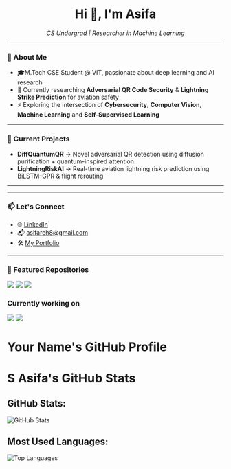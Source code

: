 <h1 align="center">Hi 👋, I'm Asifa</h1> 
<p align="center">
  <em>CS Undergrad | Researcher in Machine Learning </em> 
</p>


---

### 🧠 About Me

- 🎓M.Tech CSE Student @ VIT, passionate about deep learning and AI research
- 🧪 Currently researching **Adversarial QR Code Security** & **Lightning Strike Prediction** for aviation safety
- ⚡ Exploring the intersection of **Cybersecurity**, **Computer Vision**, **Machine Learning** and **Self-Supervised Learning**

---

### 🔭 Current Projects

- **DiffQuantumQR** → Novel adversarial QR detection using diffusion purification + quantum-inspired attention
- **LightningRiskAI** → Real-time aviation lightning risk prediction using BiLSTM-GPR & flight rerouting

---

---
 
### 📫 Let's Connect

- 🌐 [LinkedIn](https://www.linkedin.com/in/s-asifa-896741250/)
- 📬 asifareh8@gmail.com
- 🛠️ [My Portfolio](https://github.com/asifa1510)

---

### 📌 Featured Repositories
<a href="https://github.com/asifa1510/LightningStrikeRisk"><img src="https://img.shields.io/badge/Lightning_Risk_AI-Aviation_Safety-blue" /></a>
<a href="https://github.com/asifa1510/PCAPClassifier"><img src="https://img.shields.io/badge/PCAP_classification-Network_packets_traffic" /></a>
<a href="https://github.com/asifa1510/HealHive-Healthcare_Website"><img src="https://img.shields.io/badge/HealHive-yellow" /></a>

### Currently working on
<a href="https://github.com/asifa/DiffQuantumQR"><img src="https://img.shields.io/badge/DiffQuantumQR-Adversarial_QR_Detection-green" /></a>
<a href="https://github.com/asifa1510/RoverFailurePredictor"><img src="https://img.shields.io/badge/Rover_Predictive_Maintenance-white" /></a>


# Your Name's GitHub Profile

# S Asifa's GitHub Stats

## GitHub Stats:
![GitHub Stats](https://github-readme-stats.vercel.app/api?username=asifa1510&show_icons=true&theme=dark)

## Most Used Languages:
![Top Languages](https://github-readme-stats.vercel.app/api/top-langs/?username=asifa1510&langs_count=20&layout=compact&theme=dark)
